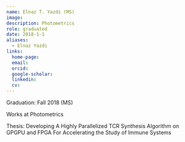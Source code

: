 ```yaml
---
name: Elnaz T. Yazdi (MS)
image: 
description: Photometrics
role: graduated
date: 2018-1-1
aliases:
  - Elnaz Yazdi
links:
  home-page: 
  email: 
  orcid: 
  google-scholar: 
  linkedin: 
  cv: 
---
```


Graduation: Fall 2018 (MS)

Works at Photometrics

Thesis: Developing A Highly Parallelized TCR Synthesis Algorithm on GPGPU and FPGA For Accelerating the Study of Immune Systems